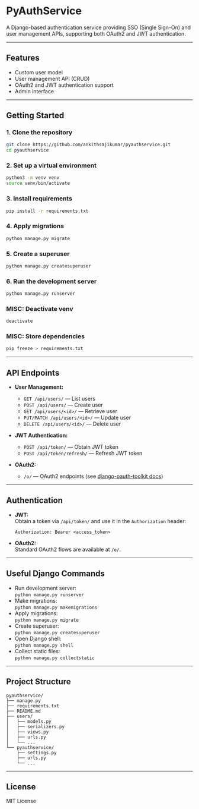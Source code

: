 # PyAuthService

A Django-based authentication service providing SSO (Single Sign-On) and user management APIs, supporting both OAuth2 and JWT authentication.

---

## Features

- Custom user model
- User management API (CRUD)
- OAuth2 and JWT authentication support
- Admin interface

---

## Getting Started

### 1. Clone the repository

```sh
git clone https://github.com/ankithsajikumar/pyauthservice.git
cd pyauthservice
```

### 2. Set up a virtual environment

```sh
python3 -m venv venv
source venv/bin/activate
```

### 3. Install requirements

```sh
pip install -r requirements.txt
```

### 4. Apply migrations

```sh
python manage.py migrate
```

### 5. Create a superuser

```sh
python manage.py createsuperuser
```

### 6. Run the development server

```sh
python manage.py runserver
```

### MISC: Deactivate venv

```sh
deactivate
```

### MISC: Store dependencies

```sh
pip freeze > requirements.txt
```

---

## API Endpoints

- **User Management:**  
  - `GET /api/users/` — List users  
  - `POST /api/users/` — Create user  
  - `GET /api/users/<id>/` — Retrieve user  
  - `PUT/PATCH /api/users/<id>/` — Update user  
  - `DELETE /api/users/<id>/` — Delete user  

- **JWT Authentication:**  
  - `POST /api/token/` — Obtain JWT token  
  - `POST /api/token/refresh/` — Refresh JWT token  

- **OAuth2:**  
  - `/o/` — OAuth2 endpoints (see [django-oauth-toolkit docs](https://django-oauth-toolkit.readthedocs.io/en/latest/))

---

## Authentication

- **JWT:**  
  Obtain a token via `/api/token/` and use it in the `Authorization` header:  
  ```
  Authorization: Bearer <access_token>
  ```

- **OAuth2:**  
  Standard OAuth2 flows are available at `/o/`.

---

## Useful Django Commands

- Run development server:  
  `python manage.py runserver`
- Make migrations:  
  `python manage.py makemigrations`
- Apply migrations:  
  `python manage.py migrate`
- Create superuser:  
  `python manage.py createsuperuser`
- Open Django shell:  
  `python manage.py shell`
- Collect static files:  
  `python manage.py collectstatic`

---

## Project Structure

```
pyauthservice/
├── manage.py
├── requirements.txt
├── README.md
├── users/
│   ├── models.py
│   ├── serializers.py
│   ├── views.py
│   ├── urls.py
│   └── ...
└── pyauthservice/
    ├── settings.py
    ├── urls.py
    └── ...
```

---

## License

MIT License